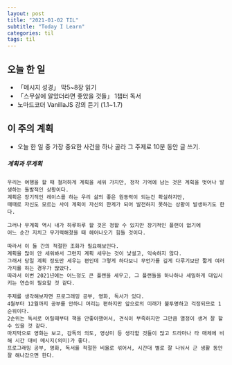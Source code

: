 ```yaml
---
layout: post
title: "2021-01-02 TIL"
subtitle: "Today I Learn"
categories: til
tags: til
---
```


## 오늘 한 일
   - 「메시지 성경」 막5~8장 읽기
   - 「스무살에 알았더라면 좋았을 것들」 1챕터 독서
   - 노마드코더 VanillaJS 강의 듣기 (1.1~1.7)

## 이 주의 계획
- 오늘 한 일 중 가장 중요한 사건을 하나 골라 그 주제로 10분 동안 글 쓰기.

##### 계획과 무계획
```
우리는 여행을 할 때 철저하게 계획을 세워 가지만, 정작 기억에 남는 것은 계획을 벗어나 발생하는 돌발적인 상황이다.
계획은 장기적인 레이스를 하는 우리 삶의 좋은 원동력이 되는건 확실하지만, 
때때로 자신도 모르는 사이 계획이 자신의 한계가 되어 발전하지 못하는 상황이 발생하기도 한다.

그러나 무계획 역시 내가 하루하루 할 것은 정할 수 있지만 장기적인 플랜이 없기에
어느 순간 지치고 무기력해졌을 때 헤어나오기 힘들 것이다.

따라서 이 둘 간의 적절한 조화가 필요해보인다.
계획을 많이 안 세워봐서 그런지 계획 세우는 것이 낯설고, 익숙하지 않다.
그래서 당일 계획 정도만 세우는 편인데 그렇게 하다보니 무언가를 깊게 다루기보단 짧게 여러가지를 하는 경우가 많았다.
따라서 이번 2021년에는 어느정도 큰 플랜을 세우고, 그 플랜들을 하나하나 세밀하게 대입시키는 연습이 필요할 것 같다.

주제를 생각해보자면 프로그래밍 공부, 영화, 독서가 있다.
4월부터 12월까지 공부를 안하니 머리는 편하지만 앞으로의 미래가 불투명하고 걱정되므로 1순위이다.
2순위는 독서로 어릴때부터 책을 안좋아했어서, 견식이 부족하지만 그만큼 열정이 생겨 잘 할 수 있을 것 같다.
마지막으로 영화는 보고, 감독의 의도, 영상미 등 생각할 것들이 많고 드라마나 타 매체에 비해 시간 대비 메시지(의미)가 좋다.
프로그래밍 공부, 영화, 독서를 적절한 비율로 섞어서, 시간대 별로 잘 나눠서 군 생활 동안 잘 해나갔으면 한다.
```

